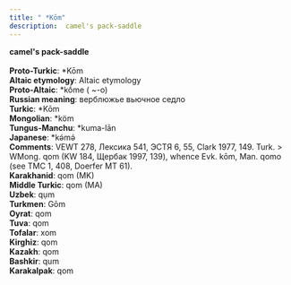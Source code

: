```yaml
---
title: " *Kōm"
description:  camel's pack-saddle
---
```

<strong> camel's pack-saddle</strong><br><br>
<strong>Proto-Turkic</strong>:  *Kōm<br>
<strong>Altaic etymology</strong>:  Altaic etymology<br>
<strong> Proto-Altaic</strong>:  *kṓme ( ~-o)<br>
<strong>Russian meaning</strong>:  верблюжье вьючное седло<br>
<strong>Turkic</strong>:  *Kōm<br>
<strong>Mongolian</strong>:  *köm<br>
<strong>Tungus-Manchu</strong>:  *kuma-lān<br>
<strong>Japanese</strong>:  *kǝ́mǝ́<br>
<strong>Comments</strong>:  VEWT 278, Лексика 541, ЭСТЯ 6, 55, Clark 1977, 149. Turk. > WMong. qom (KW 184, Щербак 1997, 139), whence Evk. kōm, Man. qomo (see ТМС 1, 408, Doerfer MT 61).<br>
<strong>Karakhanid</strong>:  qom (MK)<br>
<strong>Middle Turkic</strong>:  qom (MA)<br>
<strong>Uzbek</strong>:  qụm<br>
<strong>Turkmen</strong>:  Gōm<br>
<strong>Oyrat</strong>:  qom<br>
<strong>Tuva</strong>:  qom<br>
<strong>Tofalar</strong>:  xom<br>
<strong>Kirghiz</strong>:  qom<br>
<strong>Kazakh</strong>:  qom<br>
<strong>Bashkir</strong>:  qum<br>
<strong>Karakalpak</strong>:  qom<br>


